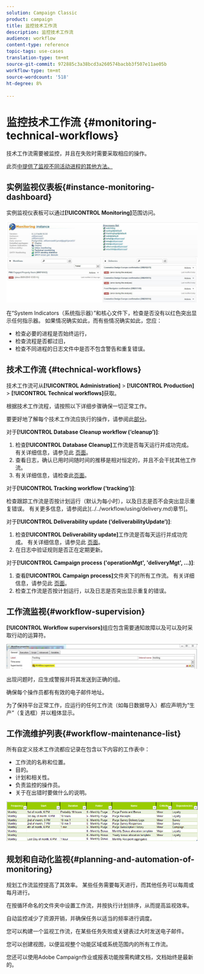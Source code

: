 ```yaml
---
solution: Campaign Classic
product: campaign
title: 监控技术工作流
description: 监控技术工作流
audience: workflow
content-type: reference
topic-tags: use-cases
translation-type: tm+mt
source-git-commit: 972885c3a38bcd3a260574bacbb3f507e11ae05b
workflow-type: tm+mt
source-wordcount: '518'
ht-degree: 8%

---
```



# 监控技术工作流 {#monitoring-technical-workflows}

技术工作流需要被监控，并且在失败时需要采取相应的操作。

此页[中提供了监视不同活动进程的其他方法。](../../production/using/monitoring-guidelines.md)

## 实例监视仪表板{#instance-monitoring-dashboard}

实例监视仪表板可以通过&#x200B;**[!UICONTROL Monitoring]**&#x200B;范围访问。

![](assets/monitoring_technical_workflows1.png)

在“System Indicators（系统指示器）”和核心文件下，检查是否没有以红色突出显示任何指示器。 如果情况确实如此，而有些情况确实如此，您应：

* 检查必要的进程是否始终运行，
* 检查流程是否都过旧，
* 检查不同进程的日志文件中是否不包含警告和重复错误。

## 技术工作流 {#technical-workflows}

技术工作流可从&#x200B;**[!UICONTROL Administration]** > **[!UICONTROL Production]** > **[!UICONTROL Technical workflows]**&#x200B;获取。

根据技术工作流程，请按照以下详细步骤确保一切正常工作。

要更好地了解每个技术工作流应执行的操作，请参阅此[部分](../../workflow/using/about-technical-workflows.md)。

对于&#x200B;**[!UICONTROL Database Cleanup workflow (‘cleanup’)]**:

1. 检查&#x200B;**[!UICONTROL Database Cleanup]**&#x200B;工作流是否每天运行并成功完成。 有关详细信息，请参见此 [ 页面](../../workflow/using/delivery.md)。
1. 查看日志，确认已用时间随时间的推移是相对恒定的，并且不会干扰其他工作流。
1. 有关详细信息，请检查此[页面](../../production/using/database-cleanup-workflow.md)。

对于&#x200B;**[!UICONTROL Tracking workflow (‘tracking’)]**:

检查跟踪工作流是否按计划运行（默认为每小时），以及日志是否不会突出显示重复错误。 有关更多信息，请参阅此](../../workflow/using/delivery.md)章节[。

对于&#x200B;**[!UICONTROL Deliverability update (‘deliverabilityUpdate’)]**:

1. 检查&#x200B;**[!UICONTROL Deliverability update]**&#x200B;工作流是否每天运行并成功完成。 有关详细信息，请参见此 [ 页面](../../workflow/using/delivery.md)。
1. 在日志中验证规则是否正在定期更新。

对于&#x200B;**[!UICONTROL Campaign process ('operationMgt', 'deliveryMgt', ...)]**:

1. 查看&#x200B;**[!UICONTROL Campaign process]**&#x200B;文件夹下的所有工作流。 有关详细信息，请参见此 [ 页面](../../workflow/using/campaign.md)。
1. 检查工作流是否按计划运行，以及日志是否突出显示重复的错误。

## 工作流监视{#workflow-supervision}

**[!UICONTROL Workflow supervisors]**&#x200B;组应包含需要通知故障以及可以及时采取行动的运算符。

![](assets/monitoring_technical_workflows3.png)

出现问题时，应生成警报并将其发送到正确的组。

确保每个操作员都有有效的电子邮件地址。

为了保持平台正常工作，应运行的任何工作流（如每日数据导入）都应声明为“生产”（复选框）并以粗体显示。

## 工作流维护列表{#workflow-maintenance-list}

所有自定义技术工作流都应记录在包含以下内容的工作表中：

* 工作流的名称和位置。
* 目的。
* 计划和相关性。
* 负责监控的操作员。
* 关于在出错时要做什么的说明。

![](assets/monitoring_technical_workflows4.png)

## 规划和自动化监视{#planning-and-automation-of-monitoring}

规划工作流监控提高了其效率。 某些任务需要每天进行，而其他任务可以每周或每月进行。

在按循环命名的文件夹中设置工作流，并按执行计划排序，从而提高监视效率。

自动监控减少了资源开销，并确保任务以适当的频率进行调度。

您可以构建一个监视工作流，在某些任务失败或关键表过大时发送电子邮件。

您可以创建视图，以便监视整个功能区域或系统范围内的所有工作流。

您还可以使用Adobe Campaign作业或报表功能按需构建文档，文档始终是最新的。
